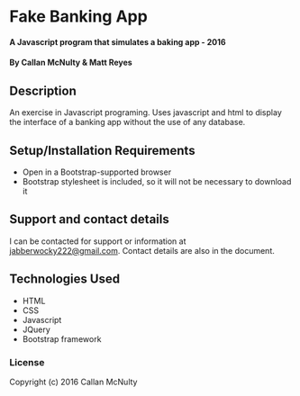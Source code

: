 # Fake Banking App

#### A Javascript program that simulates a baking app - 2016

#### By Callan McNulty & Matt Reyes

## Description

An exercise in Javascript programing. Uses javascript and html to display the interface of a banking app without the use of any database.

## Setup/Installation Requirements

* Open in a Bootstrap-supported browser
* Bootstrap stylesheet is included, so it will not be necessary to download it

## Support and contact details

I can be contacted for support or information at jabberwocky222@gmail.com.
Contact details are also in the document.

## Technologies Used

* HTML
* CSS
* Javascript
* JQuery
* Bootstrap framework

### License

Copyright (c) 2016 Callan McNulty

